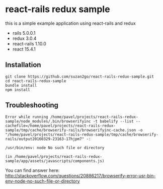 # react-rails redux sample
this is a simple example application using  react-rails and redux
* rails 5.0.0.1
* redux 3.0.4
* react-rails 1.10.0
* react 15.4.1

## Installation

```
git clone https://github.com/suzan2go/react-rails-redux-sample.git
cd react-rails-redux-sample
bundle install
npm install
```


## Troubleshooting

```
Error while running /home/pavel/projects/react-rails-redux-sample/node_modules/.bin/browserifyinc -t babelify --list --cachefile=/home/pavel/projects/react-rails-redux-sample/tmp/cache/browserify-rails/browserifyinc-cache.json -o "/home/pavel/projects/react-rails-redux-sample/tmp/cache/browserify-rails/output20160329-23163-17hjpm7" -:

/usr/bin/env: node No such file or directory

(in /home/pavel/projects/react-rails-redux-sample/app/assets/javascripts/components.js)
```

You can find answer here: http://stackoverflow.com/questions/20886217/browserify-error-usr-bin-env-node-no-such-file-or-directory
